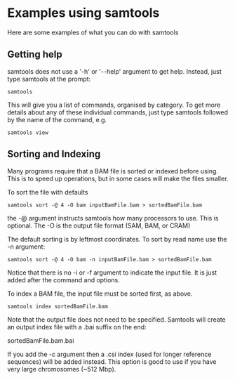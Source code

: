 # Examples using samtools

Here are some examples of what you can do with samtools

## Getting help
samtools does not use a '-h' or '--help' argument to get help. Instead, just type samtools at the prompt:

```
samtools
```

This will give you a list of commands, organised by category. To get more details about any of these individual commands, just type samtools followed by the name of the command, e.g.

```
samtools view
```

## Sorting and Indexing

Many programs require that a BAM file is sorted or indexed before using. This is to speed up operations, but in some cases will make the files smaller.

To sort the file with defaults

```
samtools sort -@ 4 -O bam inputBamFile.bam > sortedBamFile.bam
```

the -@ argument instructs samtools how many processors to use. This is optional. The -O is the output file format (SAM, BAM, or CRAM)

The default sorting is by leftmost coordinates. To sort by read name use the -n argument:

```
samtools sort -@ 4 -O bam -n inputBamFile.bam > sortedBamFile.bam
```

Notice that there is no -i or -f argument to indicate the input file. It is just added after the command and options. 

To index a BAM file, the input file must be sorted first, as above. 

```
samtools index sortedBamFile.bam
```

Note that the output file does not need to be specified. Samtools will create an output index file with a .bai suffix on the end:

sortedBamFile.bam.bai

If you add the -c argument then a .csi index (used for longer reference sequences) will be added instead. This option is good to use if you have very large chromosomes (~512 Mbp).









